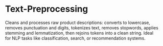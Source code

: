 # Text-Preprocessing
Cleans and processes raw product descriptions: converts to lowercase, removes punctuation and digits, tokenizes text, removes stopwords, applies stemming and lemmatization, then rejoins tokens into a clean string. Ideal for NLP tasks like classification, search, or recommendation systems.
